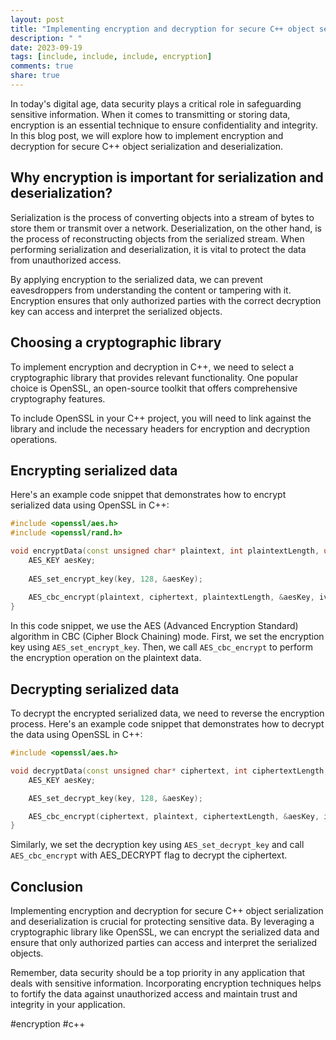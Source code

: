```yaml
---
layout: post
title: "Implementing encryption and decryption for secure C++ object serialization and deserialization"
description: " "
date: 2023-09-19
tags: [include, include, include, encryption]
comments: true
share: true
---
```


In today's digital age, data security plays a critical role in safeguarding sensitive information. When it comes to transmitting or storing data, encryption is an essential technique to ensure confidentiality and integrity. In this blog post, we will explore how to implement encryption and decryption for secure C++ object serialization and deserialization.

## Why encryption is important for serialization and deserialization?

Serialization is the process of converting objects into a stream of bytes to store them or transmit over a network. Deserialization, on the other hand, is the process of reconstructing objects from the serialized stream. When performing serialization and deserialization, it is vital to protect the data from unauthorized access.

By applying encryption to the serialized data, we can prevent eavesdroppers from understanding the content or tampering with it. Encryption ensures that only authorized parties with the correct decryption key can access and interpret the serialized objects.

## Choosing a cryptographic library

To implement encryption and decryption in C++, we need to select a cryptographic library that provides relevant functionality. One popular choice is OpenSSL, an open-source toolkit that offers comprehensive cryptography features.

To include OpenSSL in your C++ project, you will need to link against the library and include the necessary headers for encryption and decryption operations.

## Encrypting serialized data

Here's an example code snippet that demonstrates how to encrypt serialized data using OpenSSL in C++:

```cpp
#include <openssl/aes.h>
#include <openssl/rand.h>

void encryptData(const unsigned char* plaintext, int plaintextLength, unsigned char* key, unsigned char* iv, unsigned char* ciphertext) {
    AES_KEY aesKey;
    
    AES_set_encrypt_key(key, 128, &aesKey);
    
    AES_cbc_encrypt(plaintext, ciphertext, plaintextLength, &aesKey, iv, AES_ENCRYPT);
}
```

In this code snippet, we use the AES (Advanced Encryption Standard) algorithm in CBC (Cipher Block Chaining) mode. First, we set the encryption key using `AES_set_encrypt_key`. Then, we call `AES_cbc_encrypt` to perform the encryption operation on the plaintext data.

## Decrypting serialized data

To decrypt the encrypted serialized data, we need to reverse the encryption process. Here's an example code snippet that demonstrates how to decrypt the data using OpenSSL in C++:

```cpp
#include <openssl/aes.h>

void decryptData(const unsigned char* ciphertext, int ciphertextLength, unsigned char* key, unsigned char* iv, unsigned char* plaintext) {
    AES_KEY aesKey;

    AES_set_decrypt_key(key, 128, &aesKey);

    AES_cbc_encrypt(ciphertext, plaintext, ciphertextLength, &aesKey, iv, AES_DECRYPT);
}
```

Similarly, we set the decryption key using `AES_set_decrypt_key` and call `AES_cbc_encrypt` with AES_DECRYPT flag to decrypt the ciphertext.

## Conclusion

Implementing encryption and decryption for secure C++ object serialization and deserialization is crucial for protecting sensitive data. By leveraging a cryptographic library like OpenSSL, we can encrypt the serialized data and ensure that only authorized parties can access and interpret the serialized objects.

Remember, data security should be a top priority in any application that deals with sensitive information. Incorporating encryption techniques helps to fortify the data against unauthorized access and maintain trust and integrity in your application.

#encryption #c++
